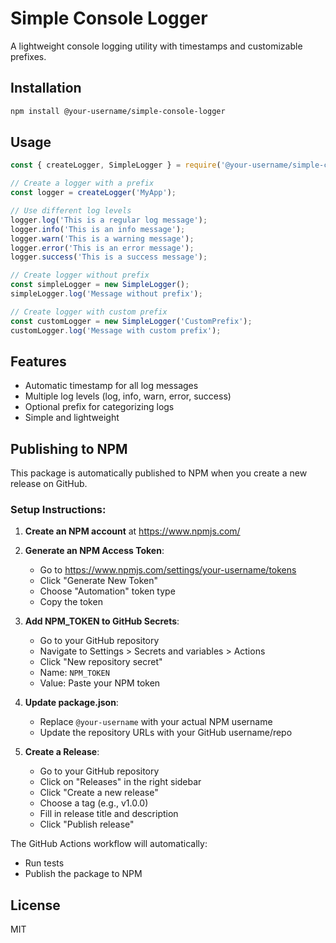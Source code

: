 # Simple Console Logger

A lightweight console logging utility with timestamps and customizable prefixes.

## Installation

```bash
npm install @your-username/simple-console-logger
```

## Usage

```javascript
const { createLogger, SimpleLogger } = require('@your-username/simple-console-logger');

// Create a logger with a prefix
const logger = createLogger('MyApp');

// Use different log levels
logger.log('This is a regular log message');
logger.info('This is an info message');
logger.warn('This is a warning message');
logger.error('This is an error message');
logger.success('This is a success message');

// Create logger without prefix
const simpleLogger = new SimpleLogger();
simpleLogger.log('Message without prefix');

// Create logger with custom prefix
const customLogger = new SimpleLogger('CustomPrefix');
customLogger.log('Message with custom prefix');
```

## Features

- Automatic timestamp for all log messages
- Multiple log levels (log, info, warn, error, success)
- Optional prefix for categorizing logs
- Simple and lightweight

## Publishing to NPM

This package is automatically published to NPM when you create a new release on GitHub.

### Setup Instructions:

1. **Create an NPM account** at https://www.npmjs.com/

2. **Generate an NPM Access Token**:
   - Go to https://www.npmjs.com/settings/your-username/tokens
   - Click "Generate New Token"
   - Choose "Automation" token type
   - Copy the token

3. **Add NPM_TOKEN to GitHub Secrets**:
   - Go to your GitHub repository
   - Navigate to Settings > Secrets and variables > Actions
   - Click "New repository secret"
   - Name: `NPM_TOKEN`
   - Value: Paste your NPM token

4. **Update package.json**:
   - Replace `@your-username` with your actual NPM username
   - Update the repository URLs with your GitHub username/repo

5. **Create a Release**:
   - Go to your GitHub repository
   - Click on "Releases" in the right sidebar
   - Click "Create a new release"
   - Choose a tag (e.g., v1.0.0)
   - Fill in release title and description
   - Click "Publish release"

The GitHub Actions workflow will automatically:
- Run tests
- Publish the package to NPM

## License

MIT